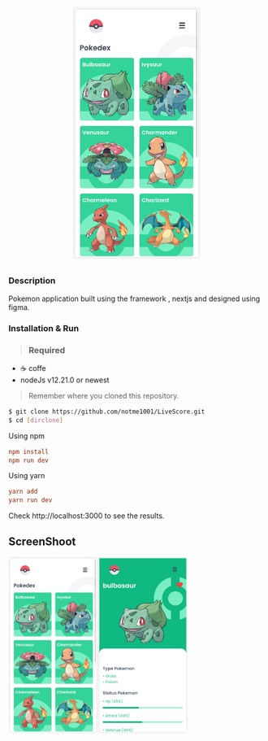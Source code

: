   
<p align="center">
  <a name="top" href="#octocat-hi-there-thanks-for-visiting-">
     <img alt="liveSoccer-run@notmee1001" height="50%" width="50%" src="https://raw.githubusercontent.com/notme1001/Pokemon/main/frontend/screenshoot/ss.png"/>
  </a>
</p>

##  


### Description
Pokemon application built using the framework , nextjs and designed using figma.

### Installation & Run

> ### Required 

 - ☕ coffe
 -  nodeJs v12.21.0 or newest
> Remember where you cloned this repository.
```sh
$ git clone https://github.com/notme1001/LiveScore.git
$ cd [dirclone]
```
Using npm
```cfg
npm install
npm run dev
```

Using yarn
```cfg
yarn add
yarn run dev
```
Check http://localhost:3000 to see the results.

## ScreenShoot

<div align="center">
  <div style="display: flex;">
	<img alt="liveSoccer-run@notmee1001" height="25%" width="35%" src="https://raw.githubusercontent.com/notme1001/Pokemon/main/frontend/screenshoot/ss.png"/>
	<img alt="liveSoccer-run@notmee1001" height="25%" width="35%" src="https://raw.githubusercontent.com/notme1001/Pokemon/main/frontend/screenshoot/ssdetail.png"/>
	</div>
</div>
